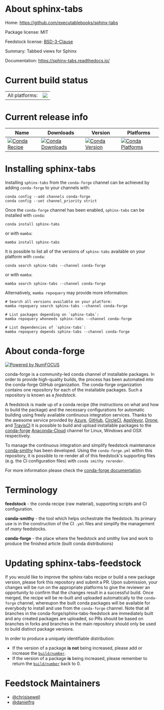 About sphinx-tabs
=================

Home: https://github.com/executablebooks/sphinx-tabs

Package license: MIT

Feedstock license: [BSD-3-Clause](https://github.com/conda-forge/sphinx-tabs-feedstock/blob/main/LICENSE.txt)

Summary: Tabbed views for Sphinx

Documentation: https://sphinx-tabs.readthedocs.io/

Current build status
====================


<table><tr><td>All platforms:</td>
    <td>
      <a href="https://dev.azure.com/conda-forge/feedstock-builds/_build/latest?definitionId=10605&branchName=main">
        <img src="https://dev.azure.com/conda-forge/feedstock-builds/_apis/build/status/sphinx-tabs-feedstock?branchName=main">
      </a>
    </td>
  </tr>
</table>

Current release info
====================

| Name | Downloads | Version | Platforms |
| --- | --- | --- | --- |
| [![Conda Recipe](https://img.shields.io/badge/recipe-sphinx--tabs-green.svg)](https://anaconda.org/conda-forge/sphinx-tabs) | [![Conda Downloads](https://img.shields.io/conda/dn/conda-forge/sphinx-tabs.svg)](https://anaconda.org/conda-forge/sphinx-tabs) | [![Conda Version](https://img.shields.io/conda/vn/conda-forge/sphinx-tabs.svg)](https://anaconda.org/conda-forge/sphinx-tabs) | [![Conda Platforms](https://img.shields.io/conda/pn/conda-forge/sphinx-tabs.svg)](https://anaconda.org/conda-forge/sphinx-tabs) |

Installing sphinx-tabs
======================

Installing `sphinx-tabs` from the `conda-forge` channel can be achieved by adding `conda-forge` to your channels with:

```
conda config --add channels conda-forge
conda config --set channel_priority strict
```

Once the `conda-forge` channel has been enabled, `sphinx-tabs` can be installed with `conda`:

```
conda install sphinx-tabs
```

or with `mamba`:

```
mamba install sphinx-tabs
```

It is possible to list all of the versions of `sphinx-tabs` available on your platform with `conda`:

```
conda search sphinx-tabs --channel conda-forge
```

or with `mamba`:

```
mamba search sphinx-tabs --channel conda-forge
```

Alternatively, `mamba repoquery` may provide more information:

```
# Search all versions available on your platform:
mamba repoquery search sphinx-tabs --channel conda-forge

# List packages depending on `sphinx-tabs`:
mamba repoquery whoneeds sphinx-tabs --channel conda-forge

# List dependencies of `sphinx-tabs`:
mamba repoquery depends sphinx-tabs --channel conda-forge
```


About conda-forge
=================

[![Powered by
NumFOCUS](https://img.shields.io/badge/powered%20by-NumFOCUS-orange.svg?style=flat&colorA=E1523D&colorB=007D8A)](https://numfocus.org)

conda-forge is a community-led conda channel of installable packages.
In order to provide high-quality builds, the process has been automated into the
conda-forge GitHub organization. The conda-forge organization contains one repository
for each of the installable packages. Such a repository is known as a *feedstock*.

A feedstock is made up of a conda recipe (the instructions on what and how to build
the package) and the necessary configurations for automatic building using freely
available continuous integration services. Thanks to the awesome service provided by
[Azure](https://azure.microsoft.com/en-us/services/devops/), [GitHub](https://github.com/),
[CircleCI](https://circleci.com/), [AppVeyor](https://www.appveyor.com/),
[Drone](https://cloud.drone.io/welcome), and [TravisCI](https://travis-ci.com/)
it is possible to build and upload installable packages to the
[conda-forge](https://anaconda.org/conda-forge) [Anaconda-Cloud](https://anaconda.org/)
channel for Linux, Windows and OSX respectively.

To manage the continuous integration and simplify feedstock maintenance
[conda-smithy](https://github.com/conda-forge/conda-smithy) has been developed.
Using the ``conda-forge.yml`` within this repository, it is possible to re-render all of
this feedstock's supporting files (e.g. the CI configuration files) with ``conda smithy rerender``.

For more information please check the [conda-forge documentation](https://conda-forge.org/docs/).

Terminology
===========

**feedstock** - the conda recipe (raw material), supporting scripts and CI configuration.

**conda-smithy** - the tool which helps orchestrate the feedstock.
                   Its primary use is in the construction of the CI ``.yml`` files
                   and simplify the management of *many* feedstocks.

**conda-forge** - the place where the feedstock and smithy live and work to
                  produce the finished article (built conda distributions)


Updating sphinx-tabs-feedstock
==============================

If you would like to improve the sphinx-tabs recipe or build a new
package version, please fork this repository and submit a PR. Upon submission,
your changes will be run on the appropriate platforms to give the reviewer an
opportunity to confirm that the changes result in a successful build. Once
merged, the recipe will be re-built and uploaded automatically to the
`conda-forge` channel, whereupon the built conda packages will be available for
everybody to install and use from the `conda-forge` channel.
Note that all branches in the conda-forge/sphinx-tabs-feedstock are
immediately built and any created packages are uploaded, so PRs should be based
on branches in forks and branches in the main repository should only be used to
build distinct package versions.

In order to produce a uniquely identifiable distribution:
 * If the version of a package **is not** being increased, please add or increase
   the [``build/number``](https://docs.conda.io/projects/conda-build/en/latest/resources/define-metadata.html#build-number-and-string).
 * If the version of a package **is** being increased, please remember to return
   the [``build/number``](https://docs.conda.io/projects/conda-build/en/latest/resources/define-metadata.html#build-number-and-string)
   back to 0.

Feedstock Maintainers
=====================

* [@chrisjsewell](https://github.com/chrisjsewell/)
* [@danielfrg](https://github.com/danielfrg/)


